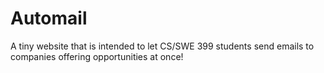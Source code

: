 # Automail
A tiny website that is intended to let CS/SWE 399 students send emails to companies offering opportunities at once!

